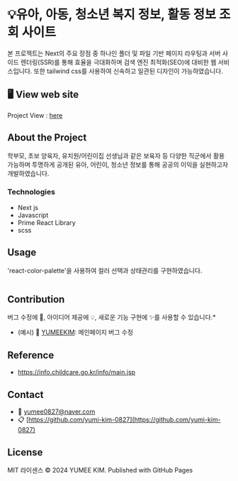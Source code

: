 # 💡유아, 아동, 청소년 복지 정보, 활동 정보 조회 사이트

본 프로젝트는 Next의 주요 장점 중 하나인 폴더 및 파일 기반 페이지 라우팅과 서버 사이드 렌더링(SSR)를 통해 효율을 극대화하며 검색 엔진 최적화(SEO)에 대비한 웹 서비스입니다.
또한 tailwind css를 사용하여 신속하고 일관된 디자인이 가능하였습니다.

## 🖥️ View web site

<!--프로젝트 대문 이미지-->

Project View : [here](https://www.childcareportal.co.kr/)

## About the Project

학부모, 초보 양육자, 유치원/어린이집 선생님과 같은 보육자 등 다양한 직군에서 활용 가능하며
투명하게 공개된 유아, 어린이, 청소년 정보를 통해 공공의 이익을 실현하고자 개발하였습니다.

### Technologies

- Next js
- Javascript
- Prime React Library
- scss

## Usage

'react-color-palette'을 사용하여 컬러 선택과 상태관리를 구현하였습니다.

```java

```

## Contribution

버그 수정에 🐞, 아이디어 제공에 💡, 새로운 기능 구현에 ✨를 사용할 수 있습니다.\*

- (예시) 🐞 [YUMEEKIM](https://github.com/yumi-kim-0827): 메인페이지 버그 수정

## Reference

- https://info.childcare.go.kr/info/main.jsp

## Contact

- 📧 yumee0827@naver.com
- 📋 [https://github.com/yumi-kim-0827](https://github.com/yumi-kim-0827)

## License

MIT 라이센스
© 2024 YUMEE KIM. Published with GitHub Pages

<!--Url for Badges-->

[license-shield]: https://img.shields.io/github/license/dev-ujin/readme-template?labelColor=D8D8D8&color=04B4AE
[repository-size-shield]: https://img.shields.io/github/repo-size/dev-ujin/readme-template?labelColor=D8D8D8&color=BE81F7
[issue-closed-shield]: https://img.shields.io/github/issues-closed/dev-ujin/readme-template?labelColor=D8D8D8&color=FE9A2E

<!--Url for Buttons-->

[readme-eng-shield]: https://img.shields.io/badge/-readme%20in%20english-2E2E2E?style=for-the-badge
[view-demo-shield]: https://img.shields.io/badge/-%F0%9F%98%8E%20view%20demo-F3F781?style=for-the-badge
[view-demo-url]: https://dev-ujin.github.io
[report-bug-shield]: https://img.shields.io/badge/-%F0%9F%90%9E%20report%20bug-F5A9A9?style=for-the-badge
[report-bug-url]: https://github.com/dev-ujin/readme-template/issues
[request-feature-shield]: https://img.shields.io/badge/-%E2%9C%A8%20request%20feature-A9D0F5?style=for-the-badge
[request-feature-url]: https://github.com/dev-ujin/readme-template/issues

<!--URLS-->

[license-url]: LICENSE.md
[contribution-url]: CONTRIBUTION.md
[readme-eng-url]: ../README.md
